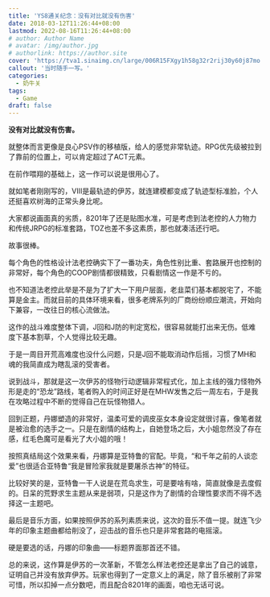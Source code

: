 ```yaml
---
title: 'YS8通关纪念：没有对比就没有伤害'
date: 2018-03-12T11:26:44+08:00
lastmod: 2022-08-16T11:26:44+08:00
# author: Author Name
# avatar: /img/author.jpg
# authorlink: https://author.site
cover: 'https://tva1.sinaimg.cn/large/006R15FXgy1h58g32r2rij30y60j87mo.jpg'
callout: '当时随手一写。'
categories:
  - 奶牛关
tags:
  - Game
draft: false
---
```


**没有对比就没有伤害。**

<!--more-->

就整体而言更像是良心PSV作的移植版，给人的感觉非常轨迹。RPG优先级被拉到了靠前的位置上，可以肯定超过了ACT元素。

在前作喂翔的基础上，这一作可以说是很用心了。

就如笔者刚刚写的，VIII是最轨迹的伊苏，就连建模都变成了轨迹型标准脸，个人还挺喜欢树海的正常头身比呢。

大家都说画面真的劣质，8201年了还是贴图水准，可是考虑到法老控的人力物力和传统JRPG的标准套路，TOZ也差不多这素质，那也就凑活还行吧。

故事很棒。

每个角色的性格设计法老控确实下了一番功夫，角色性别比重、套路展开也控制的非常好，每个角色的COOP剧情都很精致，只看剧情这一作是不亏的。

也不知道法老控此举是不是为了扩大一下用户层面，老韭菜们基本都脱宅了，不能算是金主。而就目前的具体环境来看，很多老牌系列的厂商纷纷顺应潮流，开始向下兼容，一改往日的核心流做法。

这作的战斗难度整体下调，J回和J防的判定宽松，很容易就能打出来无伤。低难度下基本割草，个人觉得比较无趣。

于是一周目开荒高难度也没什么问题，只是J回不能取消动作后摇，习惯了MH和魂的我简直成为瞎乱滚的受害者。

说到战斗，那就是这一次伊苏的怪物行动逻辑非常程式化，加上主线的强力怪物外形是走的“恐龙”路线，笔者购入的时间正好是在MHW发售之后一周左右，于是我在攻略过程中不断的觉得自己在玩怪物猎人。

回到正题，丹娜塑造的非常好，温柔可爱的调皮巫女本身设定就很讨喜，像笔者就是被治愈的选手之一。只是在剧情的结构上，自她登场之后，大小姐忽然没了存在感，红毛色魔可是看光了大小姐的哦！

按照真结局这个效果来看，丹娜算是亚特鲁的官配。毕竟，“和千年之前的人谈恋爱”也很适合亚特鲁“我是冒险家我就是要屠杀古神”的特征。

比较好笑的是，亚特鲁一干人说是在荒岛求生，可是要啥有啥，简直就像是去度假的。日呆的荒野求生主题从来是弱项，只是这作为了剧情的合理性要求而不得不选择这一主题吧。

最后是音乐方面，如果按照伊苏的系列素质来说，这次的音乐不值一提。就连飞少年的印象主题曲都给削没了，迎击战的音乐也只是非常套路的电摇滚。

硬是要选的话，丹娜的印象曲——标题界面那首还不错。

总的来说，这作算是伊苏的一次革新，不管怎么样法老控还是拿出了自己的诚意，证明自己并没有放弃伊苏。玩家也得到了一定意义上的满足，除了音乐被削了非常可惜，所以扣掉一点分数吧，而且配合8201年的画面，咱也无话可说。